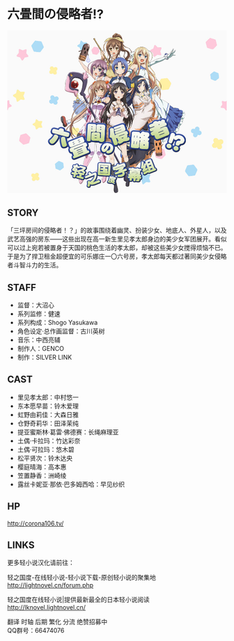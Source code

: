 # 六畳間の侵略者!?

![poster](poster.jpg)

## STORY

「三坪房间的侵略者！？」的故事围绕着幽灵、扮装少女、地底人、外星人，以及武艺高强的房东——这些出现在高一新生里见孝太郎身边的美少女军团展开。看似可以过上宛若被置身于天国的桃色生活的孝太郎，却被这些美少女搅得烦恼不已。于是为了捍卫租金超便宜的可乐娜庄一〇六号房，孝太郎每天都过著同美少女侵略者斗智斗力的生活。
 
## STAFF

- 监督：大沼心
- 系列监修：健速
- 系列构成：Shogo Yasukawa
- 角色设定·总作画监督：古川英树
- 音乐：中西亮辅
- 制作人：GENCO
- 制作：SILVER LINK
 
## CAST

- 里见孝太郎：中村悠一
- 东本愿早苗：铃木爱理
- 虹野由莉佳：大森日雅
- 仓野奇莉华：田泽茉纯
- 提亚蜜斯林·葛雷·佛德赛：长绳麻理亚
- 土偶·卡拉玛：竹达彩奈
- 土偶·可拉玛：悠木碧
- 松平贤次：铃木达央
- 樱庭晴海：高本惠
- 笠置静香：洲崎绫
- 露丝卡妮亚·那依·巴多姆西哈：早见纱织
 
## HP

http://corona106.tv/
 
## LINKS

更多轻小说汉化请前往：
 
轻之国度-在线轻小说-轻小说下载-原创轻小说的聚集地<br>
http://lightnovel.cn/forum.php
 
轻之国度在线轻小说|提供最新最全的日本轻小说阅读<br>
http://lknovel.lightnovel.cn/
 
翻译  时轴  后期  繁化  分流  绝赞招募中<br>
QQ群号：66474076